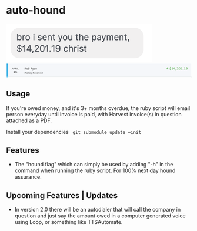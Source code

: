 # auto-hound

![Screenshot](bro.png)
![Screenshot](paid.png)

## Usage 

If you're owed money, and it's 3+ months overdue, the ruby script will email person everyday until invoice is paid, with Harvest invoice(s) in question attached as a PDF. 

Install your dependencies ```
git submodule update —init```

## Features 

* The "hound flag" which can simply be used by adding "-h" in the command when running the ruby script. For 100% next day hound assurance. 

## Upcoming Features | Updates 

* In version 2.0 there will be an autodialer that will call the company in question and just say the amount owed in a computer generated voice using Loop, or something like TTSAutomate. 

